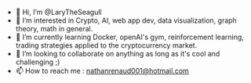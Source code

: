 - 👋 Hi, I’m @LaryTheSeagull
- 👀 I’m interested in Crypto, AI, web app dev, data visualization, graph theory, math in general.
- 🌱 I’m currently learning Docker, openAI's gym, reinforcement learning, trading strategies applied to the cryptocurrency market.
- 💞️ I’m looking to collaborate on anything as long as it's cool and challenging ;)
- 📫 How to reach me : nathanrenaud001@hotmail.com
